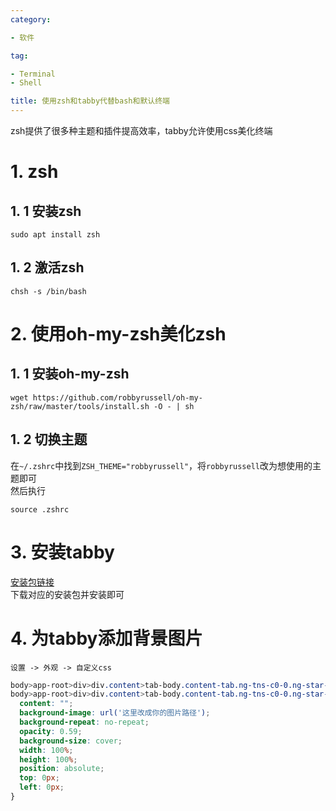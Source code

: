 ```yaml
---
category:

- 软件

tag:

- Terminal
- Shell

title: 使用zsh和tabby代替bash和默认终端
---
```

zsh提供了很多种主题和插件提高效率，tabby允许使用css美化终端
<!-- more -->
# 1. zsh
## 1. 1 安装zsh
```shell
sudo apt install zsh
```

## 1. 2 激活zsh
```shell
chsh -s /bin/bash
```

# 2. 使用oh-my-zsh美化zsh
## 1. 1 安装oh-my-zsh
```shell
wget https://github.com/robbyrussell/oh-my-zsh/raw/master/tools/install.sh -O - | sh
```

## 1. 2 切换主题
在`~/.zshrc`中找到`ZSH_THEME="robbyrussell"`，将`robbyrussell`改为想使用的主题即可\
然后执行
```shell
source .zshrc
```

# 3. 安装tabby
[安装包链接](https://github.com/Eugeny/tabby/releases)\
下载对应的安装包并安装即可

# 4. 为tabby添加背景图片
`设置 -> 外观 -> 自定义css`
```css
body>app-root>div>div.content>tab-body.content-tab.ng-tns-c0-0.ng-star-inserted.content-tab-active.active>split-tab>terminaltab::before,
body>app-root>div>div.content>tab-body.content-tab.ng-tns-c0-0.ng-star-inserted.content-tab-active.active>split-tab>ssh-tab::before {
  content: "";
  background-image: url('这里改成你的图片路径');
  background-repeat: no-repeat;
  opacity: 0.59;
  background-size: cover;
  width: 100%;
  height: 100%;
  position: absolute;
  top: 0px;
  left: 0px;
}
```